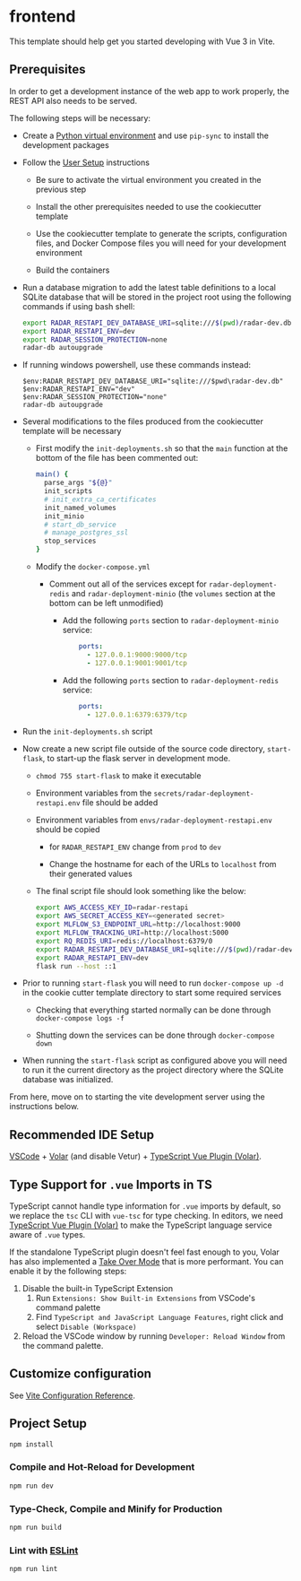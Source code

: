 # frontend

This template should help get you started developing with Vue 3 in Vite.

## Prerequisites

In order to get a development instance of the web app to work properly, the REST API also needs to be served.

The following steps will be necessary:

-   Create a [Python virtual environment](../../README.md#setting-up-the-python-virtual-environment) and use `pip-sync` to install the development packages

-   Follow the [User Setup](../../README.md#user-setup) instructions

    -   Be sure to activate the virtual environment you created in the previous step

    -   Install the other prerequisites needed to use the cookiecutter template

    -   Use the cookiecutter template to generate the scripts, configuration files, and Docker Compose files you will need for your development environment

    -   Build the containers

-   Run a database migration to add the latest table definitions to a local SQLite database that will be stored in the project root using the following commands if using bash shell:

    ```sh
    export RADAR_RESTAPI_DEV_DATABASE_URI=sqlite:///$(pwd)/radar-dev.db
    export RADAR_RESTAPI_ENV=dev
    export RADAR_SESSION_PROTECTION=none
    radar-db autoupgrade
    ```

-   If running windows powershell, use these commands instead:

    ```
    $env:RADAR_RESTAPI_DEV_DATABASE_URI="sqlite:///$pwd\radar-dev.db"
    $env:RADAR_RESTAPI_ENV="dev"
    $env:RADAR_SESSION_PROTECTION="none"
    radar-db autoupgrade
    ```

-   Several modifications to the files produced from the cookiecutter template will be necessary

    -   First modify the `init-deployments.sh` so that the `main` function at the bottom of the file has been commented out:

        ```sh
        main() {
          parse_args "${@}"
          init_scripts
          # init_extra_ca_certificates
          init_named_volumes
          init_minio
          # start_db_service
          # manage_postgres_ssl
          stop_services
        }
        ```

    -   Modify the `docker-compose.yml`

        -   Comment out all of the services except for `radar-deployment-redis` and `radar-deployment-minio` (the `volumes` section at the bottom can be left unmodified)

            -   Add the following `ports` section to `radar-deployment-minio` service:

                ```yaml
                    ports:
                      - 127.0.0.1:9000:9000/tcp
                      - 127.0.0.1:9001:9001/tcp
                ```

            -   Add the following `ports` section to `radar-deployment-redis` service:

                ```yaml
                    ports:
                      - 127.0.0.1:6379:6379/tcp
                ```

-   Run the `init-deployments.sh` script

-   Now create a new script file outside of the source code directory, `start-flask`, to start-up the flask server in development mode.

    -   `chmod 755 start-flask` to make it executable

    -   Environment variables from the `secrets/radar-deployment-restapi.env` file should be added

    -   Environment variables from `envs/radar-deployment-restapi.env` should be copied

        -   for `RADAR_RESTAPI_ENV` change from `prod` to `dev`

        -   Change the hostname for each of the URLs to `localhost` from their generated values

    -   The final script file should look something like the below:

        ```sh
        export AWS_ACCESS_KEY_ID=radar-restapi
        export AWS_SECRET_ACCESS_KEY=<generated secret>
        export MLFLOW_S3_ENDPOINT_URL=http://localhost:9000
        export MLFLOW_TRACKING_URI=http://localhost:5000
        export RQ_REDIS_URI=redis://localhost:6379/0
        export RADAR_RESTAPI_DEV_DATABASE_URI=sqlite:///$(pwd)/radar-dev.db
        export RADAR_RESTAPI_ENV=dev
        flask run --host ::1
        ```

-   Prior to running `start-flask` you will need to run `docker-compose up -d` in the cookie cutter template directory to start some required services

    -   Checking that everything started normally can be done through `docker-compose logs -f`

    -   Shutting down the services can be done through `docker-compose down`

-   When running the `start-flask` script as configured above you will need to run it the current directory as the project directory where the SQLite database was initialized.

From here, move on to starting the vite development server using the instructions below.

## Recommended IDE Setup

[VSCode](https://code.visualstudio.com/) + [Volar](https://marketplace.visualstudio.com/items?itemName=Vue.volar) (and disable Vetur) + [TypeScript Vue Plugin (Volar)](https://marketplace.visualstudio.com/items?itemName=Vue.vscode-typescript-vue-plugin).

## Type Support for `.vue` Imports in TS

TypeScript cannot handle type information for `.vue` imports by default, so we replace the `tsc` CLI with `vue-tsc` for type checking. In editors, we need [TypeScript Vue Plugin (Volar)](https://marketplace.visualstudio.com/items?itemName=Vue.vscode-typescript-vue-plugin) to make the TypeScript language service aware of `.vue` types.

If the standalone TypeScript plugin doesn't feel fast enough to you, Volar has also implemented a [Take Over Mode](https://github.com/johnsoncodehk/volar/discussions/471#discussioncomment-1361669) that is more performant. You can enable it by the following steps:

1. Disable the built-in TypeScript Extension
    1) Run `Extensions: Show Built-in Extensions` from VSCode's command palette
    2) Find `TypeScript and JavaScript Language Features`, right click and select `Disable (Workspace)`
2. Reload the VSCode window by running `Developer: Reload Window` from the command palette.

## Customize configuration

See [Vite Configuration Reference](https://vitejs.dev/config/).

## Project Setup

```sh
npm install
```

### Compile and Hot-Reload for Development

```sh
npm run dev
```

### Type-Check, Compile and Minify for Production

```sh
npm run build
```

### Lint with [ESLint](https://eslint.org/)

```sh
npm run lint
```
